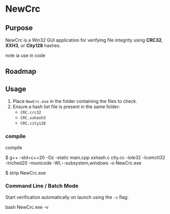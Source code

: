# NewCrc

## Purpose

NewCrc is a Win32 GUI application for verifying file integrity using **CRC32**, **XXH3**, or **City128** hashes. 

note ia use in code 
## Roadmap


## Usage

1. Place `NewCrc.exe` in the folder containing the files to check.  
2. Ensure a hash list file is present in the same folder:
   - `CRC.crc32`
   - `CRC.xxhash3`
   - `CRC.city128`

### compile

compile

$ g++ -std=c++20 -Oz -static main.cpp xxhash.c city.cc -lole32 -lcomctl32 -lriched20 -municode -Wl,--subsystem,windows -o NewCrc.exe

$ strip NewCrc.exe

### Command Line / Batch Mode

Start verification automatically on launch using the `-v` flag:

bash
NewCrc.exe -v
